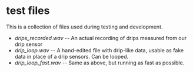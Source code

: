 test files
==========

This is a collection of files used during testing and development.

* *drips_recorded.wav* -- An actual recording of drips measured from our drip sensor
* *drip_loop.wav* -- A hand-edited file with drip-like data, usable as fake data in place of a drip sensors. Can be looped.
* *drip_loop_fast.wav* -- Same as above, but running as fast as possible.
